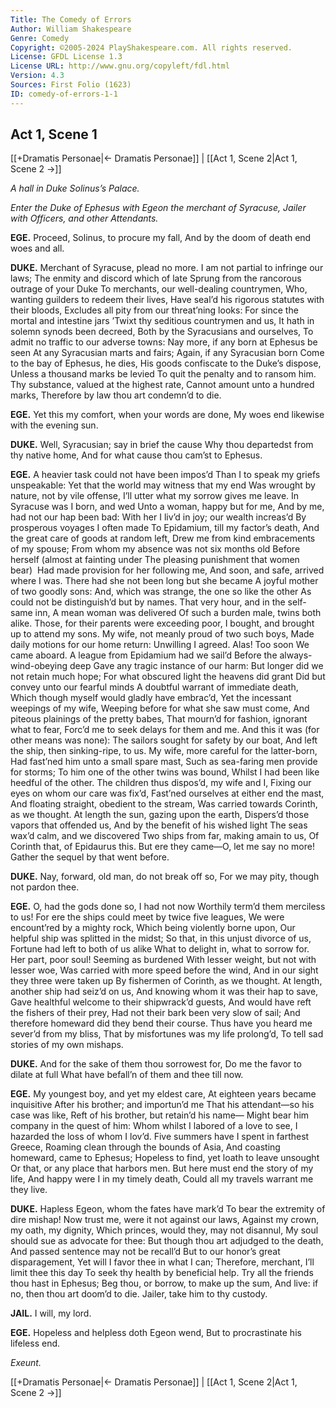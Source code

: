 ```yaml
---
Title: The Comedy of Errors
Author: William Shakespeare
Genre: Comedy
Copyright: ©2005-2024 PlayShakespeare.com. All rights reserved.
License: GFDL License 1.3
License URL: http://www.gnu.org/copyleft/fdl.html
Version: 4.3
Sources: First Folio (1623)
ID: comedy-of-errors-1-1
---
```


## Act 1, Scene 1
[[+Dramatis Personae|← Dramatis Personae]] | [[Act 1, Scene 2|Act 1, Scene 2 →]]

*A hall in Duke Solinus’s Palace.*

*Enter the Duke of Ephesus with Egeon the merchant of Syracuse, Jailer with Officers, and other Attendants.*

**EGE.**
Proceed, Solinus, to procure my fall,
And by the doom of death end woes and all.

**DUKE.**
Merchant of Syracuse, plead no more.
I am not partial to infringe our laws;
The enmity and discord which of late
Sprung from the rancorous outrage of your Duke
To merchants, our well-dealing countrymen,
Who, wanting guilders to redeem their lives,
Have seal’d his rigorous statutes with their bloods,
Excludes all pity from our threat’ning looks:
For since the mortal and intestine jars
’Twixt thy seditious countrymen and us,
It hath in solemn synods been decreed,
Both by the Syracusians and ourselves,
To admit no traffic to our adverse towns:
Nay more, if any born at Ephesus be seen
At any Syracusian marts and fairs;
Again, if any Syracusian born
Come to the bay of Ephesus, he dies,
His goods confiscate to the Duke’s dispose,
Unless a thousand marks be levied
To quit the penalty and to ransom him.
Thy substance, valued at the highest rate,
Cannot amount unto a hundred marks,
Therefore by law thou art condemn’d to die.

**EGE.**
Yet this my comfort, when your words are done,
My woes end likewise with the evening sun.

**DUKE.**
Well, Syracusian; say in brief the cause
Why thou departedst from thy native home,
And for what cause thou cam’st to Ephesus.

**EGE.**
A heavier task could not have been impos’d
Than I to speak my griefs unspeakable:
Yet that the world may witness that my end
Was wrought by nature, not by vile offense,
I’ll utter what my sorrow gives me leave.
In Syracuse was I born, and wed
Unto a woman, happy but for me,
And by me, had not our hap been bad:
With her I liv’d in joy; our wealth increas’d
By prosperous voyages I often made
To Epidamium, till my factor’s death,
And the great care of goods at random left,
Drew me from kind embracements of my spouse;
From whom my absence was not six months old
Before herself (almost at fainting under
The pleasing punishment that women bear) 
Had made provision for her following me,
And soon, and safe, arrived where I was.
There had she not been long but she became
A joyful mother of two goodly sons:
And, which was strange, the one so like the other
As could not be distinguish’d but by names.
That very hour, and in the self-same inn,
A mean woman was delivered
Of such a burden male, twins both alike.
Those, for their parents were exceeding poor,
I bought, and brought up to attend my sons.
My wife, not meanly proud of two such boys,
Made daily motions for our home return:
Unwilling I agreed. Alas! Too soon
We came aboard.
A league from Epidamium had we sail’d
Before the always-wind-obeying deep
Gave any tragic instance of our harm:
But longer did we not retain much hope;
For what obscured light the heavens did grant
Did but convey unto our fearful minds
A doubtful warrant of immediate death,
Which though myself would gladly have embrac’d,
Yet the incessant weepings of my wife,
Weeping before for what she saw must come,
And piteous plainings of the pretty babes,
That mourn’d for fashion, ignorant what to fear,
Forc’d me to seek delays for them and me.
And this it was (for other means was none):
The sailors sought for safety by our boat,
And left the ship, then sinking-ripe, to us.
My wife, more careful for the latter-born,
Had fast’ned him unto a small spare mast,
Such as sea-faring men provide for storms;
To him one of the other twins was bound,
Whilst I had been like heedful of the other.
The children thus dispos’d, my wife and I,
Fixing our eyes on whom our care was fix’d,
Fast’ned ourselves at either end the mast,
And floating straight, obedient to the stream,
Was carried towards Corinth, as we thought.
At length the sun, gazing upon the earth,
Dispers’d those vapors that offended us,
And by the benefit of his wished light
The seas wax’d calm, and we discovered
Two ships from far, making amain to us,
Of Corinth that, of Epidaurus this.
But ere they came—O, let me say no more!
Gather the sequel by that went before.

**DUKE.**
Nay, forward, old man, do not break off so,
For we may pity, though not pardon thee.

**EGE.**
O, had the gods done so, I had not now
Worthily term’d them merciless to us!
For ere the ships could meet by twice five leagues,
We were encount’red by a mighty rock,
Which being violently borne upon,
Our helpful ship was splitted in the midst;
So that, in this unjust divorce of us,
Fortune had left to both of us alike
What to delight in, what to sorrow for.
Her part, poor soul! Seeming as burdened
With lesser weight, but not with lesser woe,
Was carried with more speed before the wind,
And in our sight they three were taken up
By fishermen of Corinth, as we thought.
At length, another ship had seiz’d on us,
And knowing whom it was their hap to save,
Gave healthful welcome to their shipwrack’d guests,
And would have reft the fishers of their prey,
Had not their bark been very slow of sail;
And therefore homeward did they bend their course.
Thus have you heard me sever’d from my bliss,
That by misfortunes was my life prolong’d,
To tell sad stories of my own mishaps.

**DUKE.**
And for the sake of them thou sorrowest for,
Do me the favor to dilate at full
What have befall’n of them and thee till now.

**EGE.**
My youngest boy, and yet my eldest care,
At eighteen years became inquisitive
After his brother; and importun’d me
That his attendant—so his case was like,
Reft of his brother, but retain’d his name⁠—
Might bear him company in the quest of him:
Whom whilst I labored of a love to see,
I hazarded the loss of whom I lov’d.
Five summers have I spent in farthest Greece,
Roaming clean through the bounds of Asia,
And coasting homeward, came to Ephesus;
Hopeless to find, yet loath to leave unsought
Or that, or any place that harbors men.
But here must end the story of my life,
And happy were I in my timely death,
Could all my travels warrant me they live.

**DUKE.**
Hapless Egeon, whom the fates have mark’d
To bear the extremity of dire mishap!
Now trust me, were it not against our laws,
Against my crown, my oath, my dignity,
Which princes, would they, may not disannul,
My soul should sue as advocate for thee:
But though thou art adjudged to the death,
And passed sentence may not be recall’d
But to our honor’s great disparagement,
Yet will I favor thee in what I can;
Therefore, merchant, I’ll limit thee this day
To seek thy health by beneficial help.
Try all the friends thou hast in Ephesus;
Beg thou, or borrow, to make up the sum,
And live: if no, then thou art doom’d to die.
Jailer, take him to thy custody.

**JAIL.**
I will, my lord.

**EGE.**
Hopeless and helpless doth Egeon wend,
But to procrastinate his lifeless end.

*Exeunt.*

[[+Dramatis Personae|← Dramatis Personae]] | [[Act 1, Scene 2|Act 1, Scene 2 →]]